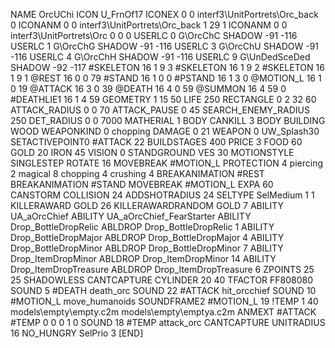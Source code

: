 NAME 			OrcUChi
ICON 			U_FrnOf17
ICONEX 0 0 interf3\UnitPortrets\Orc_back 0
ICONANM 0 0 interf3\UnitPortrets\Orc_back 1 29 1
ICONANM 0 0 interf3\UnitPortrets\Orc 0 0 0
USERLC 			0 G\OrcChC SHADOW -91 -116
USERLC 			1 G\OrcChG SHADOW -91 -116
USERLC 			3 G\OrcChU SHADOW -91 -116
USERLC 			4 G\OrcChH SHADOW -91 -116
USERLC 			9 G\UnDedSceDed SHADOW -92 -117
#SKELETON               16 1 9 3
#SKELETON               16 1 9 2
#SKELETON               16 1 9 1
@REST      		16 0 0 79
#STAND     		16 1 0 0
#PSTAND    		16 1 3 0
@MOTION_L  		16 1 0 19
@ATTACK    		16 3 0 39
@DEATH     		16 4 0 59
@SUMMON     		16 4 59 0 
#DEATHLIE1 		16 1 4 59
GEOMETRY 		1 15 50
LIFE     		250
RECTANGLE 		0 2 32 60
ATTACK_RADIUS 		0 0 70
ATTACK_PAUSE 		0 45
SEARCH_ENEMY_RADIUS 	250
DET_RADIUS 		0 0 7000
MATHERIAL 		1 BODY
CANKILL 3 BODY BUILDING WOOD 
WEAPONKIND 		0 chopping
DAMAGE   		0 21
WEAPON 0 UW_Splash30
SETACTIVEPOINT0		#ATTACK 22
BUILDSTAGES 		400
PRICE 			3 FOOD 60 GOLD 20 IRON 45
VISION 			0
STANDGROUND
VES 			30
MOTIONSTYLE 		SINGLESTEP
ROTATE 			16
MOVEBREAK 		#MOTION_L
PROTECTION 		4 piercing 2 magical 8 chopping 4 crushing 4
BREAKANIMATION 		#REST
BREAKANIMATION 		#STAND
MOVEBREAK 		#MOTION_L
EXPA 			60
CANSTORM
COLLISION 24
ADDSHOTRADIUS 24
SELTYPE SelMedium 1 1
KILLERAWARD             GOLD 26
KILLERAWARDRANDOM       GOLD 7
ABILITY			UA_aOrcChief
ABILITY			UA_aOrcChief_FearStarter
ABILITY Drop_BottleDropRelic
ABLDROP Drop_BottleDropRelic 1
ABILITY Drop_BottleDropMajor
ABLDROP Drop_BottleDropMajor 4
ABILITY Drop_BottleDropMinor
ABLDROP Drop_BottleDropMinor 7
ABILITY Drop_ItemDropMinor
ABLDROP Drop_ItemDropMinor 14
ABILITY Drop_ItemDropTreasure
ABLDROP Drop_ItemDropTreasure 6
ZPOINTS 25 25
SHADOWLESS
CANTCAPTURE
CYLINDER 20 40
TFACTOR FF808080
SOUND 5 #DEATH death_orc
SOUND 22 #ATTACK hit_orcchief
SOUND 10 #MOTION_L move_humanoids
SOUNDFRAME2 #MOTION_L 19
!TEMP  1 40 models\empty\empty.c2m models\empty\emptya.c2m
ANMEXT #ATTACK #TEMP 0 0 0 1 0
SOUND 18 #TEMP attack_orc
CANTCAPTURE
UNITRADIUS 16
NO_HUNGRY
SelPrio 3
[END]
